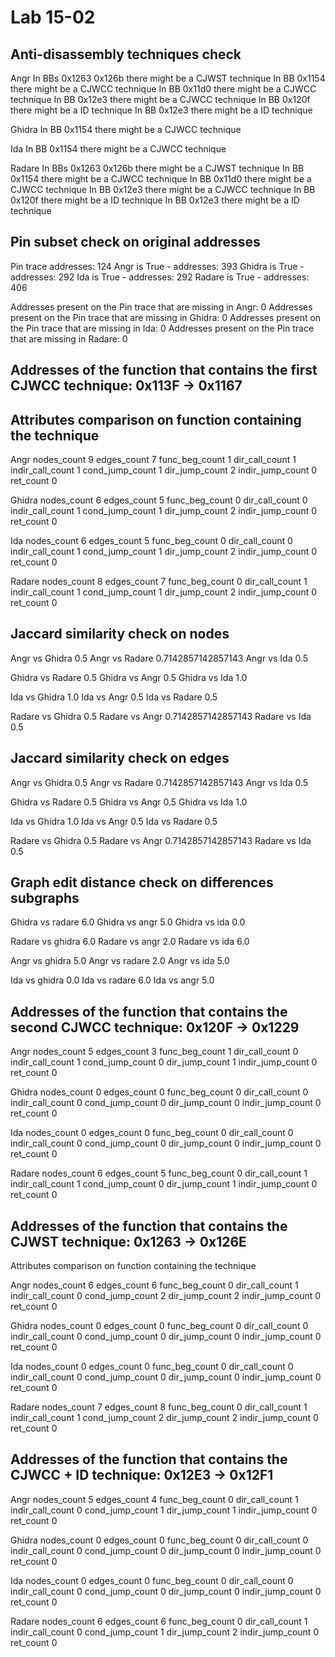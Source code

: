 # Lab 15-02

## Anti-disassembly techniques check


Angr
In BBs 0x1263 0x126b there might be a CJWST technique
In BB 0x1154 there might be a CJWCC technique
In BB 0x11d0 there might be a CJWCC technique
In BB 0x12e3 there might be a CJWCC technique
In BB 0x120f there might be a ID technique
In BB 0x12e3 there might be a ID technique


Ghidra
In BB 0x1154 there might be a CJWCC technique


Ida
In BB 0x1154 there might be a CJWCC technique


Radare
In BBs 0x1263 0x126b there might be a CJWST technique
In BB 0x1154 there might be a CJWCC technique
In BB 0x11d0 there might be a CJWCC technique
In BB 0x12e3 there might be a CJWCC technique
In BB 0x120f there might be a ID technique
In BB 0x12e3 there might be a ID technique


## Pin subset check on original addresses


Pin trace addresses: 124
Angr is True - addresses: 393
Ghidra is True - addresses: 292
Ida is True - addresses: 292
Radare is True - addresses: 406


Addresses present on the Pin trace that are missing in Angr: 0
Addresses present on the Pin trace that are missing in Ghidra: 0
Addresses present on the Pin trace that are missing in Ida: 0
Addresses present on the Pin trace that are missing in Radare: 0

## Addresses of the function that contains the first CJWCC technique: 0x113F -> 0x1167


## Attributes comparison on function containing the technique


Angr
nodes_count 9
edges_count 7
func_beg_count 1
dir_call_count 1
indir_call_count 1
cond_jump_count 1
dir_jump_count 2
indir_jump_count 0
ret_count 0

Ghidra
nodes_count 6
edges_count 5
func_beg_count 0
dir_call_count 0
indir_call_count 1
cond_jump_count 1
dir_jump_count 2
indir_jump_count 0
ret_count 0

Ida
nodes_count 6
edges_count 5
func_beg_count 0
dir_call_count 0
indir_call_count 1
cond_jump_count 1
dir_jump_count 2
indir_jump_count 0
ret_count 0

Radare
nodes_count 8
edges_count 7
func_beg_count 0
dir_call_count 1
indir_call_count 1
cond_jump_count 1
dir_jump_count 2
indir_jump_count 0
ret_count 0

## Jaccard similarity check on nodes


Angr vs Ghidra 0.5
Angr vs Radare 0.7142857142857143
Angr vs Ida 0.5


Ghidra vs Radare 0.5
Ghidra vs Angr 0.5
Ghidra vs Ida 1.0


Ida vs Ghidra 1.0
Ida vs Angr 0.5
Ida vs Radare 0.5


Radare vs Ghidra 0.5
Radare vs Angr 0.7142857142857143
Radare vs Ida 0.5


## Jaccard similarity check on edges


Angr vs Ghidra 0.5
Angr vs Radare 0.7142857142857143
Angr vs Ida 0.5


Ghidra vs Radare 0.5
Ghidra vs Angr 0.5
Ghidra vs Ida 1.0


Ida vs Ghidra 1.0
Ida vs Angr 0.5
Ida vs Radare 0.5


Radare vs Ghidra 0.5
Radare vs Angr 0.7142857142857143
Radare vs Ida 0.5


## Graph edit distance check on differences subgraphs


Ghidra vs radare 6.0
Ghidra vs angr 5.0
Ghidra vs ida 0.0


Radare vs ghidra 6.0
Radare vs angr 2.0
Radare vs ida 6.0


Angr vs ghidra 5.0
Angr vs radare 2.0
Angr vs ida 5.0


Ida vs ghidra 0.0
Ida vs radare 6.0
Ida vs angr 5.0


## Addresses of the function that contains the second CJWCC technique: 0x120F -> 0x1229

Angr
nodes_count 5
edges_count 3
func_beg_count 1
dir_call_count 0
indir_call_count 1
cond_jump_count 0
dir_jump_count 1
indir_jump_count 0
ret_count 0

Ghidra
nodes_count 0
edges_count 0
func_beg_count 0
dir_call_count 0
indir_call_count 0
cond_jump_count 0
dir_jump_count 0
indir_jump_count 0
ret_count 0

Ida
nodes_count 0
edges_count 0
func_beg_count 0
dir_call_count 0
indir_call_count 0
cond_jump_count 0
dir_jump_count 0
indir_jump_count 0
ret_count 0

Radare
nodes_count 6
edges_count 5
func_beg_count 0
dir_call_count 1
indir_call_count 1
cond_jump_count 0
dir_jump_count 1
indir_jump_count 0
ret_count 0


## Addresses of the function that contains the CJWST technique: 0x1263 -> 0x126E

Attributes comparison on function containing the technique


Angr
nodes_count 6
edges_count 6
func_beg_count 0
dir_call_count 1
indir_call_count 0
cond_jump_count 2
dir_jump_count 2
indir_jump_count 0
ret_count 0

Ghidra
nodes_count 0
edges_count 0
func_beg_count 0
dir_call_count 0
indir_call_count 0
cond_jump_count 0
dir_jump_count 0
indir_jump_count 0
ret_count 0

Ida
nodes_count 0
edges_count 0
func_beg_count 0
dir_call_count 0
indir_call_count 0
cond_jump_count 0
dir_jump_count 0
indir_jump_count 0
ret_count 0

Radare
nodes_count 7
edges_count 8
func_beg_count 0
dir_call_count 1
indir_call_count 1
cond_jump_count 2
dir_jump_count 2
indir_jump_count 0
ret_count 0


## Addresses of the function that contains the CJWCC + ID technique: 0x12E3 -> 0x12F1

Angr
nodes_count 5
edges_count 4
func_beg_count 0
dir_call_count 1
indir_call_count 0
cond_jump_count 1
dir_jump_count 1
indir_jump_count 0
ret_count 0

Ghidra
nodes_count 0
edges_count 0
func_beg_count 0
dir_call_count 0
indir_call_count 0
cond_jump_count 0
dir_jump_count 0
indir_jump_count 0
ret_count 0

Ida
nodes_count 0
edges_count 0
func_beg_count 0
dir_call_count 0
indir_call_count 0
cond_jump_count 0
dir_jump_count 0
indir_jump_count 0
ret_count 0

Radare
nodes_count 6
edges_count 6
func_beg_count 0
dir_call_count 1
indir_call_count 0
cond_jump_count 1
dir_jump_count 2
indir_jump_count 0
ret_count 0